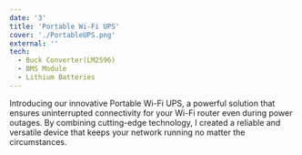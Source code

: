 ```yaml
---
date: '3'
title: 'Portable Wi-Fi UPS'
cover: './PortableUPS.png'
external: ''
tech:
  - Buck Converter(LM2596)
  - BMS Module
  - Lithium Batteries
---
```


Introducing our innovative Portable Wi-Fi UPS, a powerful solution that ensures uninterrupted connectivity for your Wi-Fi router even during power outages. By combining cutting-edge technology, I created a reliable and versatile device that keeps your network running no matter the circumstances.
